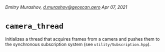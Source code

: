 *Dmitry Murashov, d.murashov@geoscan.aero*
*Apr 07, 2021*

# `camera_thread`

Initializes a thread that acquires frames from a camera and pushes them to
the synchronous subscription system (see `utility/Subscription.hpp`).
